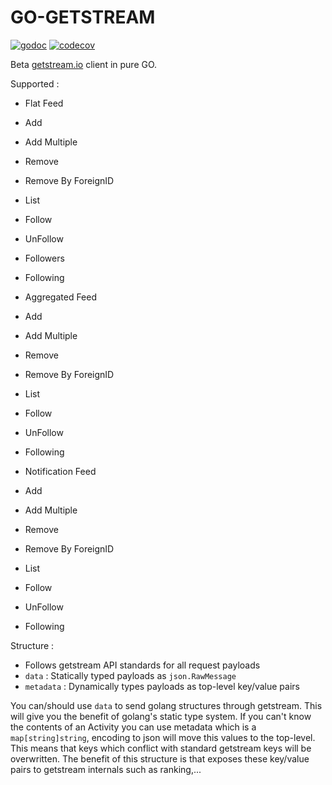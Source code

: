 # GO-GETSTREAM

[![godoc](https://godoc.org/github.com/mrhenry/go-getstream?status.svg)](https://godoc.org/github.com/mrhenry/go-getstream)
[![codecov](https://codecov.io/gh/mrhenry/go-getstream/branch/master/graph/badge.svg)](https://codecov.io/gh/mrhenry/go-getstream)

Beta [getstream.io](getstream.io) client in pure GO.

Supported :
 - Flat Feed
  - Add
  - Add Multiple
  - Remove
  - Remove By ForeignID
  - List
  - Follow
  - UnFollow
  - Followers
  - Following

 - Aggregated Feed
  - Add
  - Add Multiple
  - Remove
  - Remove By ForeignID
  - List
  - Follow
  - UnFollow
  - Following

 - Notification Feed
  - Add
  - Add Multiple
  - Remove
  - Remove By ForeignID
  - List
  - Follow
  - UnFollow
  - Following

Structure :
  - Follows getstream API standards for all request payloads
  - `data` : Statically typed payloads as `json.RawMessage`
  - `metadata` : Dynamically types payloads as top-level key/value pairs

You can/should use `data` to send golang structures through getstream. This will give you the benefit of golang's static type system.
If you can't know the contents of an Activity you can use metadata which is a `map[string]string`, encoding to json will move this values to the top-level. This means that keys which conflict with standard getstream keys will be overwritten. The benefit of this structure is that exposes these key/value pairs to getstream internals such as ranking,...
